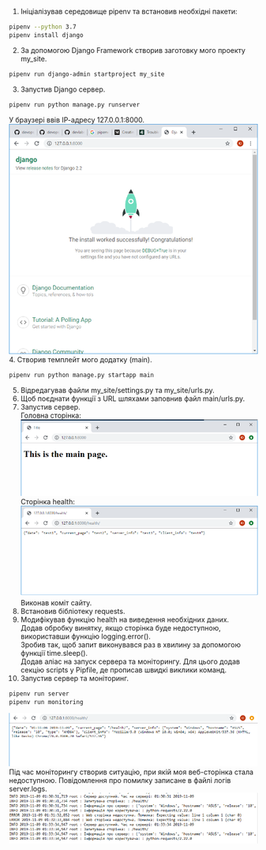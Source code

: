 ﻿1. Ініціалізував середовище pipenv та встановив необхідні пакети:  
```bash
pipenv --python 3.7
pipenv install django
```
2. За допомогою Django Framework створив заготовку мого проекту my_site.
```bash
pipenv run django-admin startproject my_site
```
3. Запустив Django сервер.
```bash
pipenv run python manage.py runserver
```
   У браузері ввів ІР-адресу 127.0.0.1:8000.  
![alt text](https://github.com/yuraBukhniy/GitLabs/blob/master/lab3/images/django_server.png)
4. Створив темплейт мого додатку (main).
```bash
pipenv run python manage.py startapp main
```
5. Відредагував файли my_site/settings.py та my_site/urls.py.
6. Щоб поєднати функції з URL шляхами заповнив файл main/urls.py.
7. Запустив сервер.  
   Головна сторінка:
![alt text](https://github.com/yuraBukhniy/GitLabs/blob/master/lab3/images/main_page.PNG)
   Сторінка health:  
![alt text](https://github.com/yuraBukhniy/GitLabs/blob/master/lab3/images/health.png)
   Виконав коміт сайту.
8. Встановив бібліотеку requests.
9. Модифікував функцію health на виведення необхідних даних.  
   Додав обробку винятку, якщо сторінка буде недоступною, використавши функцію logging.error().  
   Зробив так, щоб запит виконувався раз в хвилину за допомогою функції time.sleep().  
   Додав аліас на запуск сервера та моніторингу. Для цього додав секцію scripts у Pipfile, де прописав швидкі виклики команд.
10. Запустив сервер та моніторинг.
```bash
pipenv run server
pipenv run monitoring
```
![alt text](https://github.com/yuraBukhniy/GitLabs/blob/master/lab3/images/health_final.png)
   Під час моніторингу створив ситуацію, при якій моя веб-сторінка стала недоступною. Повідомлення про помилку записане в файлі логів server.logs.
![alt text](https://github.com/yuraBukhniy/GitLabs/blob/master/lab3/images/error.png)